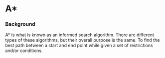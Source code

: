 # A\*

### **Background**

A* is what is known as an informed search algorithm. There are different types of these algorithms, but their overall purpose is the same. To find the best path between a start and end point while given a set of restrictions and/or conditions.
